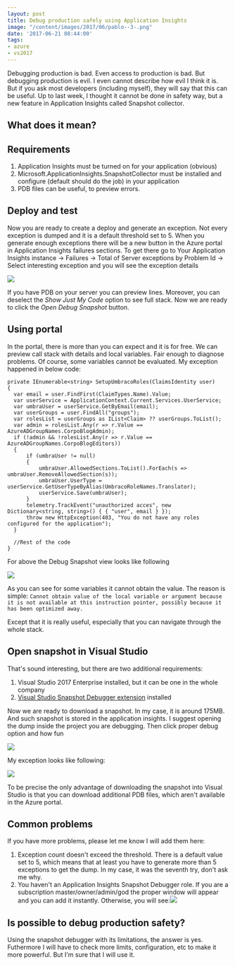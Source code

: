 ```yaml
---
layout: post
title: Debug production safely using Application Insights
image: "/content/images/2017/06/pablo--3-.png"
date: '2017-06-21 08:44:00'
tags:
- azure
- vs2017
---
```


Debugging production is bad. Even access to production is bad. But debugging production is evil. I even cannot describe how evil I think it is. But if you ask most developers (including myself), they will say that this can be useful. Up to last week, I thought it cannot be done in safety way, but a new feature in Application Insights called Snapshot collector.

## What does it mean?


## Requirements

1. Application Insights must be turned on for your application (obvious)
2. Microsoft.ApplicationInsights.SnapshotCollector must be installed and configure (default should do the job) in your application
3. PDB files can be useful, to preview errors.

## Deploy and test
Now you are ready to create a deploy and generate an exception. Not every exception is dumped and it is a default threshold set to 5.
When you generate enough exceptions there will be a new button in the Azure portal in Application Insights failures sections. To get there go to Your Application Insights instance -> Failures -> Total of Server exceptions by Problem Id -> Select interesting exception and you will see the exception details

![](/content/images/2017/06/exception.png)

If you have PDB on your server you can preview lines. Moreover, you can deselect the *Show Just My Code* option to see full stack.
Now we are ready to click the *Open Debug Snapshot* button.

## Using portal
In the portal, there is more than you can expect and it is for free. We can preview call stack with details and local variables. Fair enough to diagnose problems. Of course, some variables cannot be evaluated. My exception happened in below code:

```
private IEnumerable<string> SetupUmbracoRoles(ClaimsIdentity user)
{
  var email = user.FindFirst(ClaimTypes.Name).Value;
  var userService = ApplicationContext.Current.Services.UserService;
  var umbraUser = userService.GetByEmail(email);
  var userGroups = user.FindAll("groups");
  var rolesList = userGroups as IList<Claim> ?? userGroups.ToList();
  var admin = rolesList.Any(r => r.Value == AzureADGroupNames.CorpoBlogAdmin);
  if (!admin && !rolesList.Any(r => r.Value == AzureADGroupNames.CorpoBlogEditors))
  {
      if (umbraUser != null)
      {
          umbraUser.AllowedSections.ToList().ForEach(s => umbraUser.RemoveAllowedSection(s));
          umbraUser.UserType = userService.GetUserTypeByAlias(UmbracoRoleNames.Translator);
          userService.Save(umbraUser);
      }
      telemetry.TrackEvent("unauthorized acces", new Dictionary<string, string>() { { "user", email } });
      throw new HttpException(403, "You do not have any roles configured for the application");
  }
  
  //Rest of the code
}
```
For above the Debug Snapshot view looks like following

![](/content/images/2017/06/exception-callstack.png)

As you can see for some variables it cannot obtain the value. The reason is simple: `Cannot obtain value of the local variable or argument because it is not available at this instruction pointer, possibly because it has been optimized away.`

Except that it is really useful, especially that you can navigate through the whole stack.

## Open snapshot in Visual Studio
That's sound interesting, but there are two additional requirements:

1. Visual Studio 2017 Enterprise installed, but it can be one in the whole company
2. [Visual Studio Snapshot Debugger extension](https://marketplace.visualstudio.com/items?itemName=SnapshotDebuggerTeam.MicrosoftSnapshotDebugger) installed

Now we are ready to download a snapshot. In my case, it is around 175MB. And such snapshot is stored in the application insights.
I suggest opening the dump inside the project you are debugging. Then click proper debug option and how fun

![](/content/images/2017/06/vs-diagsession-overview-1.png)

My exception looks like following:

![](/content/images/2017/06/exception-vs.png)

To be precise the only advantage of downloading the snapshot into Visual Studio is that you can download additional PDB files, which aren't available in the Azure portal.

## Common problems
If you have more problems, please let me know I will add them here:

1. Exception count doesn't exceed the threshold. There is a default value set to 5, which means that at least you have to generate more than 5 exceptions to get the dump. In my case, it was the seventh try, don't ask me why.
1. You haven't an Application Insights Snapshot Debugger role. If you are a subscription master/owner/admin/god the proper window will appear and you can add it instantly. Otherwise, you will see:![](/content/images/2017/06/access-denided.png)


## Is possible to debug production safety?
Using the snapshot debugger with its limitations, the answer is yes. Futhermore I will have to check more limits, configuration, etc to make it more powerful. But I'm sure that I will use it.